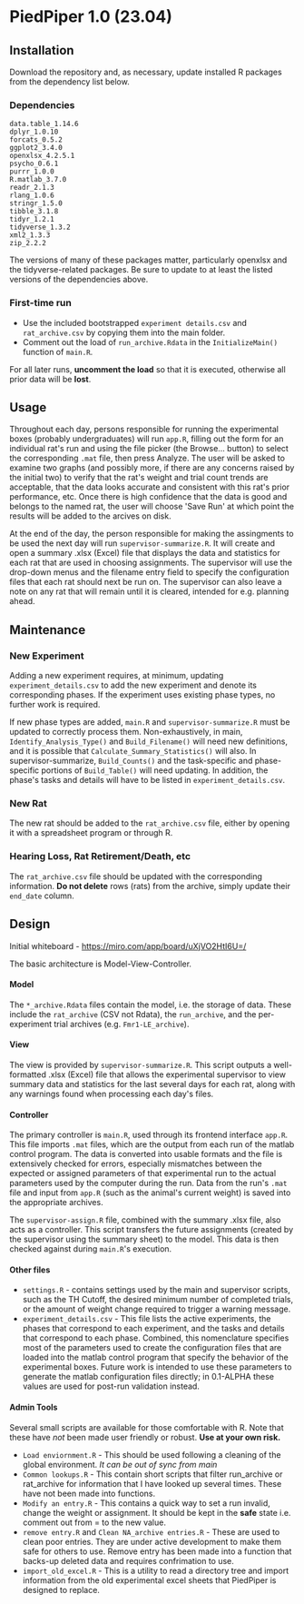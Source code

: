 # PiedPiper 1.0 (23.04)

## Installation
Download the repository and, as necessary, update installed R packages from the dependency list below.

### Dependencies
	data.table_1.14.6
	dplyr_1.0.10
	forcats_0.5.2
	ggplot2_3.4.0
	openxlsx_4.2.5.1
	psycho_0.6.1
	purrr_1.0.0
	R.matlab_3.7.0
	readr_2.1.3
	rlang_1.0.6
	stringr_1.5.0
	tibble_3.1.8
	tidyr_1.2.1
	tidyverse_1.3.2
	xml2_1.3.3 
	zip_2.2.2
	
The versions of many of these packages matter, particularly openxlsx and the tidyverse-related packages.
Be sure to update to at least the listed versions of the dependencies above.

### First-time run
- Use the included bootstrapped `experiment details.csv` and `rat_archive.csv` by copying them into the main folder. 
- Comment out the load of `run_archive.Rdata` in the `InitializeMain()` function of `main.R`.

For all later runs, **uncomment the load** so that it is executed, otherwise all prior data will be **lost**. 
	
## Usage
Throughout each day, persons responsible for running the experimental boxes (probably undergraduates) will run `app.R`, filling out the form for an individual rat's run and using the file picker (the Browse... button) to select the corresponding `.mat` file, then press Analyze. The user will be asked to examine two graphs (and possibly more, if there are any concerns raised by the initial two) to verify that the rat's weight and trial count trends are acceptable, that the data looks accurate and consistent with this rat's prior performance, etc. Once there is high confidence that the data is good and belongs to the named rat, the user will choose 'Save Run' at which point the results will be added to the arcives on disk.

At the end of the day, the person responsible for making the assingments to be used the next day will run `supervisor-summarize.R`. It will create and open a summary .xlsx (Excel) file that displays the data and statistics for each rat that are used in choosing assignments. The supervisor will use the drop-down menus and the filename entry field to specify the configuration files that each rat should next be run on. The supervisor can also leave a note on any rat that will remain until it is cleared, intended for e.g. planning ahead.

## Maintenance
### New Experiment
Adding a new experiment requires, at minimum, updating `experiment_details.csv` to add the new experiment and denote its corresponding phases. If the experiment uses existing phase types, no further work is required.

If new phase types are added, `main.R` and `supervisor-summarize.R` must be updated to correctly process them. Non-exhaustively, in main, `Identify_Analysis_Type()` and `Build_Filename()` will need new definitions, and it is possible that `Calculate_Summary_Statistics()` will also. In supervisor-summarize, `Build_Counts()` and the task-specific and phase-specific portions of `Build_Table()` will need updating. In addition, the phase's tasks and details will have to be listed in `experiment_details.csv`.

### New Rat
The new rat should be added to the `rat_archive.csv` file, either by opening it with a spreadsheet program or through R.

### Hearing Loss, Rat Retirement/Death, etc
The `rat_archive.csv` file should be updated with the corresponding information. **Do not delete** rows (rats) from the archive, simply update their `end_date` column. 
	
## Design
Initial whiteboard - https://miro.com/app/board/uXjVO2HtI6U=/

The basic architecture is Model-View-Controller.
#### Model
The `*_archive.Rdata` files contain the model, i.e. the storage of data. These include the `rat_archive` (CSV not Rdata), the `run_archive`, and the per-experiment trial archives (e.g. `Fmr1-LE_archive`).

#### View
The view is provided by `supervisor-summarize.R`. This script outputs a well-formatted .xlsx (Excel) file that allows the experimental supervisor to view summary data and statistics for the last several days for each rat, along with any warnings found when processing each day's files.

#### Controller
The primary controller is `main.R`, used through its frontend interface `app.R`. This file imports `.mat` files, which are the output from each run of the  matlab control program. The data is converted into usable formats and the file is extensively checked for errors, especially mismatches between the expected or assigned parameters of that experimental run to the actual parameters used by the computer during the run. Data from the run's `.mat` file and input from `app.R` (such as the animal's current weight) is saved into the appropriate archives.

The `supervisor-assign.R` file, combined with the summary .xlsx file, also acts as a controller. This script transfers the future assignments (created by the supervisor using the summary sheet) to the model. This data is then checked against during `main.R`'s execution.

#### Other files
- `settings.R` - contains settings used by the main and supervisor scripts, such as the TH Cutoff, the desired minimum number of completed trials, or the amount of weight change required to trigger a warning message.
- `experiment_details.csv` - This file lists the active experiments, the phases that correspond to each experiment, and the tasks and details that correspond to each phase. Combined, this nomenclature specifies most of the parameters used to create the configuration files that are loaded into the matlab control program that specify the behavior of the experimental boxes. Future work is intended to use these parameters to generate the matlab configuration files directly; in 0.1-ALPHA these values are used for post-run validation instead.

#### Admin Tools
Several small scripts are available for those comfortable with R. Note that these have *not* been made user friendly or robust. **Use at your own risk.**
- `Load enviornment.R` - This should be used following a cleaning of the global environment. *It can be out of sync from main*
- `Common lookups.R` - This contain short scripts that filter run_archive or rat_archive for information that I have looked up several times. These have not been made into functions.
- `Modify an entry.R` - This contains a quick way to set a run invalid, change the weight or assignment. It should be kept in the **safe** state i.e. comment out from = to the new value.
- `remove entry.R` and `Clean NA_archive entries.R` - These are used to clean poor entries. They are under active development to make them safe for others to use. Remove entry has been made into a function that backs-up deleted data and requires confrimation to use.
- `import_old_excel.R` - This is a utility to read a directory tree and import information from the old experimental excel sheets that PiedPiper is designed to replace.

